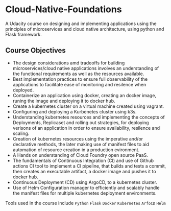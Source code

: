 # Cloud-Native-Foundations
A Udacity course on designing and implementing applications using the principles of microservices and cloud native architecture, using python and Flask framework.

## Course Objectives

* The design considerations amd tradeoffs for building microservices/cloud native applications involves an understanding of the functional requirements as well as the resources available.
* Best implementation practices to ensure full observability of the applications to facilitate ease of monitoring and resilence when deployed.
* Containerize an application using docker, creating an docker image, runing the image and deploying it to docker hub.
* Create a kubernetes cluster on a virtual machine created using vagrant.
* Configuring and deploying a Kurbenetes cluster using k3s.
* Understanding kubernetes resources and implementing the concepts of Deployments, Replicaset and rolling out strategies, for deploying verisons of an application in order to ensure availability, resilence and scaling.
* Creation of kubernetes resources using the imperative and/or declarative methods, the later making use of manifest files to aid automation of resource creation in a production evironment.
* A Hands on understanding of Cloud Foundry open source PaaS.
* The fundamentals of Continuous Integration (CI) and use of Github actions CI tool to implement a CI pipeline, that builds and tests a commit, then creates an executable artifact, a docker image and pushes it to docker hub.
* Continuous Deployment (CD) using ArgoCD, to a kubernetes cluster.
* Use of Helm Configuration manager to efficiently and scalably handle the manifest files for multiple kubernetes deployment environments.

Tools used in the course include `Python` `Flask` `Docker` `Kubernetes` `ArfoCD` `Helm`
